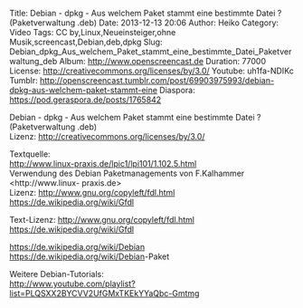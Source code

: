 Title: Debian - dpkg - Aus welchem Paket stammt eine bestimmte Datei ? (Paketverwaltung .deb)
Date: 2013-12-13 20:06
Author: Heiko
Category: Video
Tags: CC by,Linux,Neueinsteiger,ohne Musik,screencast,Debian,deb,dpkg
Slug: Debian_dpkg_Aus_welchem_Paket_stammt_eine_bestimmte_Datei_Paketverwaltung_deb
Album: http://www.openscreencast.de
Duration: 77000
License: http://creativecommons.org/licenses/by/3.0/
Youtube: uh1fa-NDIKc
Tumblr: http://openscreencast.tumblr.com/post/69903975993/debian-dpkg-aus-welchem-paket-stammt-eine
Diaspora: https://pod.geraspora.de/posts/1765842

Debian - dpkg - Aus welchem Paket stammt eine bestimmte Datei ?
(Paketverwaltung .deb)  
Lizenz: <http://creativecommons.org/licenses/by/3.0/>  
  
Textquelle:  
<http://www.linux-praxis.de/lpic1/lpi101/1.102.5.html>  
Verwendung des Debian Paketmanagements von F.Kalhammer <http://www.linux-
praxis.de>  
Lizenz: <http://www.gnu.org/copyleft/fdl.html>
<https://de.wikipedia.org/wiki/Gfdl>  
  
Text-Lizenz: <http://www.gnu.org/copyleft/fdl.html>
<https://de.wikipedia.org/wiki/Gfdl>  
  
<https://de.wikipedia.org/wiki/Debian>  
<https://de.wikipedia.org/wiki/Debian>-Paket  
  
Weitere Debian-Tutorials:  
<http://www.youtube.com/playlist?list=PLQSXX2BYCVV2UfGMxTKEkYYaQbc-Gmtmg>

